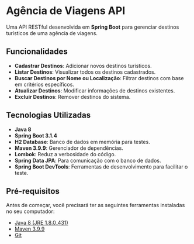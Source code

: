 # Agência de Viagens API

Uma API RESTful desenvolvida em **Spring Boot** para gerenciar destinos turísticos de uma agência de viagens.

## Funcionalidades

- **Cadastrar Destinos**: Adicionar novos destinos turísticos.
- **Listar Destinos**: Visualizar todos os destinos cadastrados.
- **Buscar Destinos por Nome ou Localização**: Filtrar destinos com base em critérios específicos.
- **Atualizar Destinos**: Modificar informações de destinos existentes.
- **Excluir Destinos**: Remover destinos do sistema.

## Tecnologias Utilizadas

- **Java 8**
- **Spring Boot 3.1.4**
- **H2 Database**: Banco de dados em memória para testes.
- **Maven 3.9.9**: Gerenciador de dependências.
- **Lombok**: Reduz a verbosidade do código.
- **Spring Data JPA**: Para comunicação com o banco de dados.
- **Spring Boot DevTools**: Ferramentas de desenvolvimento para facilitar o teste.

## Pré-requisitos

Antes de começar, você precisará ter as seguintes ferramentas instaladas no seu computador:

- [Java 8 (JRE 1.8.0_431)](https://www.oracle.com/java/technologies/javase-downloads.html)
- [Maven 3.9.9](https://maven.apache.org/download.cgi)
- [Git](https://git-scm.com/)
